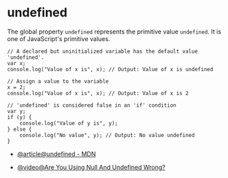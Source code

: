 # undefined
The global property `undefined` represents the primitive value `undefined`. It is one of JavaScript's primitive values.

```
// A declared but uninitialized variable has the default value 'undefined'.
var x; 
console.log("Value of x is", x); // Output: Value of x is undefined

// Assign a value to the variable
x = 2;
console.log("Value of x is", x); // Output: Value of x is 2

// 'undefined' is considered false in an 'if' condition
var y;
if (y) {
    console.log("Value of y is", y);
} else {
    console.log("No value", y); // Output: No value undefined
}
```

- [@article@undefined - MDN]((https://developer.mozilla.org/es/docs/Web/JavaScript/Reference/Global_Objects/undefined))

- [@video@Are You Using Null And Undefined Wrong?](https://www.youtube.com/watch?v=7bpQUVK9Gn4)
